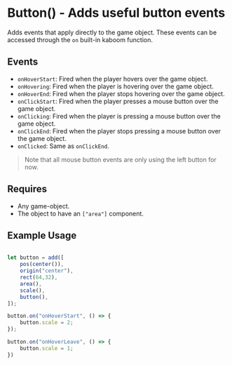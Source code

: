 # Button() - Adds useful button events

Adds events that apply directly to the game object. These events can be accessed through the `on` built-in kaboom function.


## Events

* `onHoverStart`: Fired when the player hovers over the game object.
* `onHovering`: Fired when the player is hovering over the game object.
* `onHoverEnd`: Fired when the player stops hovering over the game object.
* `onClickStart`: Fired when the player presses a mouse button over the game object.
* `onClicking`: Fired when the player is pressing a mouse button over the game object.
* `onClickEnd`: Fired when the player stops pressing a mouse button over the game object.
* `onClicked`: Same as `onClickEnd`.

>Note that all mouse button events are only using the left button for now.

## Requires

* Any game-object.
* The object to have an `["area"]` component.

## Example Usage

```.js

let button = add([
	pos(center()),
	origin("center"),
	rect(64,32),
	area(),
	scale(),
	button(),
]);

button.on("onHoverStart", () => {
	button.scale = 2;
});

button.on("onHoverLeave", () => {
	button.scale = 1;
})
  
```
